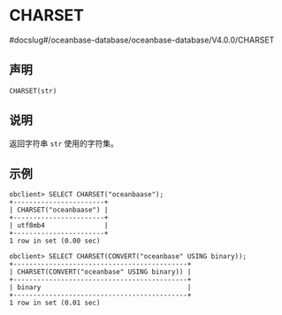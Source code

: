 CHARSET 
============================
#docslug#/oceanbase-database/oceanbase-database/V4.0.0/CHARSET


声明 
-----------------------

```unknow
CHARSET(str)
```



说明 
-----------------------

返回字符串 `str` 使用的字符集。

示例 
-----------------------

```unknow
obclient> SELECT CHARSET("oceanbaase");
+-----------------------+
| CHARSET("oceanbaase") |
+-----------------------+
| utf8mb4               |
+-----------------------+
1 row in set (0.00 sec)

obclient> SELECT CHARSET(CONVERT("oceanbase" USING binary));
+--------------------------------------------+
| CHARSET(CONVERT("oceanbase" USING binary)) |
+--------------------------------------------+
| binary                                     |
+--------------------------------------------+
1 row in set (0.01 sec)
```


